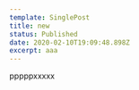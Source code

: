 ```yaml
---
template: SinglePost
title: new
status: Published
date: 2020-02-10T19:09:48.898Z
excerpt: aaa
---
```

pppppxxxxx
